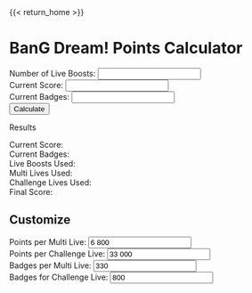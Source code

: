 <!DOCTYPE html>
<html lang="en">
<head>
    <meta charset="UTF-8">
    <meta name="viewport" content="width=device-width, initial-scale=1.0">
    <title>BanG Dream! Points Calculator</title>
    <link rel="stylesheet" href="styles.css">
</head>
<body>
{{< return_home >}}
    <div class="container">
        <div class="main-content">
            <h1>BanG Dream! Points Calculator</h1>
            <form id="pointsForm">
                <div class="input-group">
                    <label for="numberOfBoosts">Number of Live Boosts:</label>
                    <input type="text" id="numberOfBoosts" required>
                </div>
                <div class="input-group">
                    <label for="currentScore">Current Score:</label>
                    <input type="text" id="currentScore" required>
                </div>
                <div class="input-group">
                    <label for="currentBadges">Current Badges:</label>
                    <input type="text" id="currentBadges" required>
                </div>
                <button type="button" id="calculateButton">Calculate</button>
            </form>
            <div id="result" class="result">
                <div class="result-box">
                    <p class="result-title">Results</p>
                    <div class="result-item">
                        <span>Current Score:</span>
                        <span id="resultCurrentScore"></span>
                    </div>
                    <div class="result-item">
                        <span>Current Badges:</span>
                        <span id="resultCurrentBadges"></span>
                    </div>
                    <div class="result-item">
                        <span>Live Boosts Used:</span>
                        <span id="resultBoostsUsed"></span>
                    </div>
                    <div class="result-item">
                        <span>Multi Lives Used:</span>
                        <span id="resultMultiLiveRuns"></span>
                    </div>
                    <div class="result-item">
                        <span>Challenge Lives Used:</span>
                        <span id="resultChallengeLiveRuns"></span>
                    </div>
                    <div class="result-item final-score">
                        <span>Final Score:</span>
                        <span id="resultFinalScore"></span>
                    </div>
                </div>
            </div>
        </div>
        <div class="sidebar">
            <div class="sidebar-header">
                <h2>Customize</h2>
            </div>
            <div id="customizeOptions">
                <div class="input-group">
                    <label for="pointsPerMultiLive">Points per Multi Live:</label>
                    <input type="text" id="pointsPerMultiLive" value="6 800">
                </div>
                <div class="input-group">
                    <label for="pointsPerChallengeLive">Points per Challenge Live:</label>
                    <input type="text" id="pointsPerChallengeLive" value="33 000">
                </div>
                <div class="input-group">
                    <label for="badgesPerMultiLive">Badges per Multi Live:</label>
                    <input type="text" id="badgesPerMultiLive" value="330">
                </div>
                <div class="input-group">
                    <label for="badgesForChallengeLive">Badges for Challenge Live:</label>
                    <input type="text" id="badgesForChallengeLive" value="800">
                </div>
            </div>
        </div>
    </div>
    <script src="scripts.js"></script>
</body>
</html>
